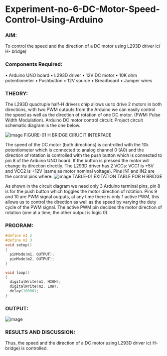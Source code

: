 # Experiment-no-6-DC-Motor-Speed-Control-Using-Arduino
### AIM: 
To control the speed and the direction of a DC motor using L293D driver ic( H- bridge)

### Components Required:

•	Arduino UNO board
•	L293D driver
•	12V DC motor
•	10K ohm potentiometer
•	Pushbutton
•	12V source
•	Breadboard
•	Jumper wires

### THEORY:
The L293D quadruple half-H drivers chip allows us to drive 2 motors in both directions, with two PWM outputs from the Arduino we can easily control the speed as well as the direction of rotation of one DC motor. (PWM: Pulse Width Modulation).
Arduino DC motor control circuit:
Project circuit schematic diagram is the one below.

![image](https://user-images.githubusercontent.com/36288975/167763051-b230c183-afc5-46f2-ba95-0f95e10dd6c9.png)
FIGURE-01 H BRIDGE CIRUCIT INTERFACE 
 
The speed of the DC motor (both directions) is controlled with the 10k potentiometer which is connected to analog channel 0 (A0) and the direction of rotation is controlled with the push button which is connected to pin 8 of the Arduino UNO board. If the button is pressed the motor will change its direction directly.
The L293D driver has 2 VCCs: VCC1 is +5V and VCC2 is +12V (same as motor nominal voltage). Pins IN1 and IN2 are the control pins where:
![image](https://user-images.githubusercontent.com/36288975/167763120-1421c2c5-8381-49eb-b376-03f6e1113b7a.png)
TABLE-01 EXITATION TABLE FOR H BRIDGE 

As shown in the circuit diagram we need only 3 Arduino terminal pins, pin 8 is for the push button which toggles the motor direction of rotation. Pins 9 and 10 are PWM signal outputs, at any time there is only 1 active PWM, this allows us to control the direction as well as the speed by varying the duty cycle of the PWM signal. The active PWM pin decides the motor direction of rotation (one at a time, the other output is logic 0).

### PRGORAM: 
```c
#define m1 2
#define m2 3
void setup()
{
  pinMode(m1, OUTPUT);
  pinMode(m2, OUTPUT);
}

void loop()
{
  digitalWrite(m1, HIGH);
  digitalWrite(m2, LOW);
  delay(10000); 
}
```
### OUTPUT:

![image](https://user-images.githubusercontent.com/75413726/203585305-e4b40464-bc34-497b-b441-9412cfcb816f.png)

### RESULTS AND DISCUSSION:

Thus, the speed and the direction of a DC motor using L293D driver ic( H- bridge) is controlled.

